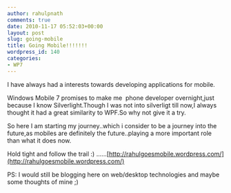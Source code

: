 ```yaml
---
author: rahulpnath
comments: true
date: 2010-11-17 05:52:03+00:00
layout: post
slug: going-mobile
title: Going Mobile!!!!!!!
wordpress_id: 140
categories:
- WP7
---
```


I have always had a interests towards developing applications for mobile.

Windows Mobile 7 promises to make me  phone developer overnight,just because I know Silverlight.Though I was not into silverligt till now,I always thought it had a great similarity to WPF.So why not give it a try.

So here I am starting my journey..which i consider to be a journey into the future,as mobiles are definitely the future..playing a more important role than what it does now.

Hold tight and follow the trail :) ......[http://rahulgoesmobile.wordpress.com/](http://rahulgoesmobile.wordpress.com/)



PS: I would still be blogging here on web/desktop technologies and maybe some thoughts of mine ;)
